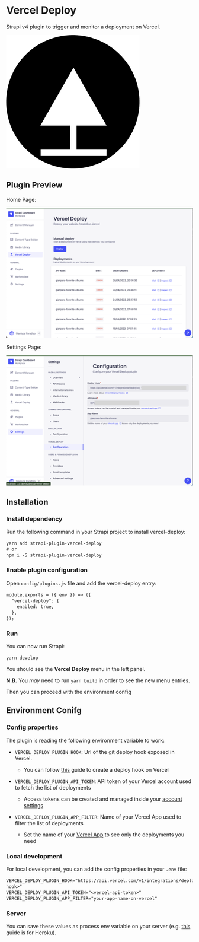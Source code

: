 # Vercel Deploy

Strapi v4 plugin to trigger and monitor a deployment on Vercel.

![Vercel Deploy Logo](./assets/strapi-vercel-deploy-logo.png "Vercel Deploy Logo")

## Plugin Preview

Home Page:

![Plugin Home Page](./assets/strapi-vercel-deploy-home.png "Plugin Home Page")

Settings Page:

![Plugin Settings Page](./assets/strapi-vercel-deploy-settings.png "Plugin Settings Page")

## Installation

### Install dependency

Run the following command in your Strapi project to install vercel-deploy:

```shell
yarn add strapi-plugin-vercel-deploy
# or
npm i -S strapi-plugin-vercel-deploy
```

### Enable plugin configuration

Open `config/plugins.js` file and add the vercel-deploy entry:

```
module.exports = ({ env }) => ({
  "vercel-deploy": {
    enabled: true,
  },
});

```

### Run

You can now run Strapi:

```
yarn develop
```

You should see the **Vercel Deploy** menu in the left panel.

**N.B.** You _may_ need to run `yarn build` in order to see the new menu entries.

Then you can proceed with the environment config

## Environment Conifg

### Config properties

The plugin is reading the following environment variable to work:

- `VERCEL_DEPLOY_PLUGIN_HOOK`: Url of the git deploy hook exposed in Vercel.

  - You can follow [this](https://vercel.com/docs/git/deploy-hooks) guide to create a deploy hook on Vercel

- `VERCEL_DEPLOY_PLUGIN_API_TOKEN`: API token of your Vercel account used to fetch the list of deployments

  - Access tokens can be created and managed inside your [account settings](https://vercel.com/account/tokens)

- `VERCEL_DEPLOY_PLUGIN_APP_FILTER`: Name of your Vercel App used to filter the list of deployments
  - Set the name of your [Vercel App](https://vercel.com/dashboard) to see only the deployments you need

### Local development

For local development, you can add the config properties in your `.env` file:

```
VERCEL_DEPLOY_PLUGIN_HOOK="https://api.vercel.com/v1/integrations/deploy/prj_<deploy-hook>"
VERCEL_DEPLOY_PLUGIN_API_TOKEN="<vercel-api-token>"
VERCEL_DEPLOY_PLUGIN_APP_FILTER="your-app-name-on-vercel"
```

### Server

You can save these values as process env variable on your server (e.g. [this](https://devcenter.heroku.com/articles/config-vars) guide is for Heroku).
